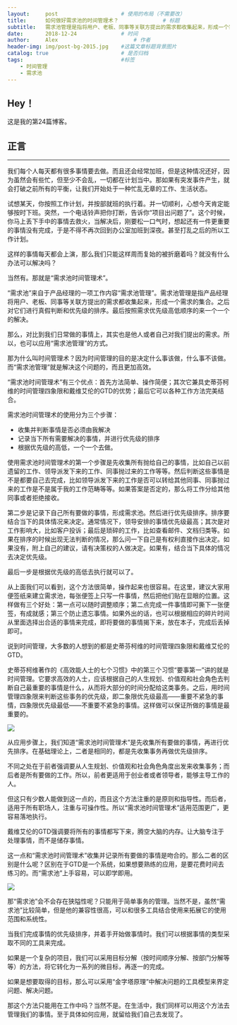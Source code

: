 ```yaml
---
layout:     post   				    # 使用的布局（不需要改）
title:      如何做好需求池的时间管理术？				# 标题 
subtitle:   需求池管理是指将用户、老板、同事等关联方提出的需求都收集起来，形成一个需求的集合，是产品经理的一项工作内容。 #副标题
date:       2018-12-24 				# 时间
author:     Alex 						# 作者
header-img: img/post-bg-2015.jpg 	#这篇文章标题背景图片
catalog: true 						# 是否归档
tags:								#标签
    - 时间管理
    - 需求池
---
```


## Hey！
这是我的第24篇博客。
## 正言
******
我们每个人每天都有很多事情要去做。而且还会经常加班，但是这种情况还好，因为虽然会有些忙，但至少不会乱，一切都在计划当中。那如果有突发事件产生，就会打破之前所有的平衡，让我们开始处于一种忙乱无章的工作、生活状态。

试想某天，你按照工作计划，并按部就班的执行着。并一切顺利，心想今天肯定能够按时下班。突然，一个电话铃声把你打断，告诉你“项目出问题了”。这个时候，你马上丢下手中的事情去救火，当解决后，刚要松一口气时，想起还有一件更重要的事情没有完成，于是不得不再次回到办公室加班到深夜。甚至打乱之后的所以工作计划。

这样的事情每天都会上演，那么我们只能这样周而复始的被折磨着吗？就没有什么办法可以解决吗？

当然有。那就是“需求池时间管理术”。

“需求池”来自于产品经理的一项工作内容“需求池管理”。需求池管理是指产品经理将用户、老板、同事等关联方提出的需求都收集起来，形成一个需求的集合。之后对它们进行真假判断和优先级的排序。最后按照需求优先级高低顺序的来一个一个的解决。

那么，对比到我们日常做的事情上，其实也是他人或者自己对我们提出的需求。所以，也可以应用“需求池管理”的方式。

那为什么叫时间管理术？因为时间管理的目的是决定什么事该做，什么事不该做。而“需求池管理”就是解决这个问题的，而且更加高效。

“需求池时间管理术”有三个优点：首先方法简单、操作简便；其次它兼具史蒂芬柯维的时间管理四象限和戴维艾伦的GTD的优势；最后它可以各种工作方法完美结合。

需求池时间管理术的使用分为三个步骤：

* 收集并判断事情是否必须由我解决
* 记录当下所有需要解决的事情，并进行优先级的排序
* 根据优先级的高低，一个一个去做。

使用需求池时间管理术的第一个步骤是先收集所有抛给自己的事情，比如自己以前遗留的工作、领导派发下来的工作、同事抛过来的工作等等。然后判断这些事情是不是都要自己去完成，比如领导派发下来的工作是否可以转给其他同事、同事抛过来的工作是不是属于我的工作范畴等等。如果答案是否定的，那么将工作分给其他同事或者拒绝接收。

第二步是记录下自己所有要做的事情，形成需求池。然后进行优先级排序。排序要结合当下的具体情况来决定。通常情况下，领导安排的事情优先级最高；其次是对工作影响大，比如客户投诉；最后是琐碎的工作，比如查看邮件、文档归类等。如果在排序的时候出现无法判断的情况，那么问一下自己是有权利直接作出决定。如果没有，附上自己的建议，请有决策权的人做决定。如果有，结合当下具体的情况去决定优先级。

最后一步是根据优先级的高低去执行就可以了。

从上面我们可以看到，这个方法很简单，操作起来也很容易。在这里，建议大家用便签纸来建立需求池，每张便签上只写一件事情，然后把他们贴在显眼的位置。这样做有三个好处：第一点可以随时调整顺序；第二点完成一件事情即可撕下一张便签，有成就感；第三个防止遗忘事情。如果外出的话，也可以根据相应的碎片时间从里面选择出合适的事情来完成，即将要做的事情揭下来，放在本子，完成后丢掉即可。

说到时间管理，大多数的人想到的都是史蒂芬柯维的时间管理四象限和戴维艾伦的GTD。

史蒂芬柯维著作的《高效能人士的七个习惯》中的第三个习惯“要事第一”讲的就是时间管理。它要求高效的人士，应该根据自己的人生规划、价值观和社会角色去判断自己最重要的事情是什么，从而将大部分的时间分配给这类事务。之后，用时间管理四象限来判断这些事务的优先级，即二象限优先级最高——重要不紧急的事情，四象限优先级最低——不重要不紧急的事情。这样做可以保证所做的事情是最重要的。

![](https://ws1.sinaimg.cn/large/006tNc79ly1fyy1eeixntj30n90hhwf6.jpg)

从应用步骤上，我们知道“需求池时间管理术”是先收集所有要做的事情，再进行优先排序。在基础理论上，二者是相同的，都是先收集事务再做优先级排序。

不同之处在于前者强调要从人生规划、价值观和社会角色角度出发来收集事务；而后者是所有要做的工作。所以，前者更适用于创业者或者领导者，能够主导工作的人。

但这只有少数人能做到这一点的，而且这个方法注重的是原则和指导性。而后者，适用于所有职场人，注重与可操作性。所以“需求池时间管理术”适用范围更广，更容易落地执行。

戴维艾伦的GTD强调要将所有的事情都写下来，腾空大脑的内存。让大脑专注于处理事情，而不是储存事情。

这一点和“需求池时间管理术”收集并记录所有要做的事情是吻合的。那么二者的区别是什么呢？区别在于GTD是一个系统，如果想要熟练的应用，是要花费时间去练习的。而“需求池”上手容易，可以即学即用。

![](https://ws2.sinaimg.cn/large/006tNc79ly1fyy1exbr7hj30db09zgm2.jpg)

那“需求池”会不会存在狭隘性呢？只能用于简单事务的管理。当然不是，虽然“需求池”比较简单，但是他的兼容性很高，可以和很多工具结合使用来拓展它的使用范围和系统性。

当我们完成事情的优先级排序，并着手开始做事情时。我们可以根据事情的类型采取不同的工具来完成。

如果是一个复杂的项目，我们可以采用目标分解（按时间顺序分解、按部门分解等等）的方法，将它转化为一系列的微目标，再逐一的完成。

如果是想要取得的目标，那么可以采用“金字塔原理”中解决问题的工具模型来界定问题、解决问题。

那这个方法只能用在工作中吗？当然不是。在生活中，我们同样可以用这个方法去管理我们的事情。至于具体如何应用，就留给我们自己去发现了。
